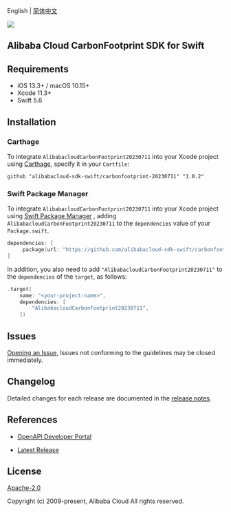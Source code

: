 English | [简体中文](README-CN.md)

![](https://aliyunsdk-pages.alicdn.com/icons/AlibabaCloud.svg)

## Alibaba Cloud CarbonFootprint SDK for Swift

## Requirements

- iOS 13.3+ / macOS 10.15+
- Xcode 11.3+
- Swift 5.6

## Installation

### Carthage

To integrate `AlibabacloudCarbonFootprint20230711` into your Xcode project using [Carthage](https://github.com/Carthage/Carthage), specify it in your `Cartfile`:

```ogdl
github "alibabacloud-sdk-swift/carbonfootprint-20230711" "1.0.2"
```

### Swift Package Manager

To integrate `AlibabacloudCarbonFootprint20230711` into your Xcode project using [Swift Package Manager](https://swift.org/package-manager/) , adding `AlibabacloudCarbonFootprint20230711` to the `dependencies` value of your `Package.swift`.

```swift
dependencies: [
    .package(url: "https://github.com/alibabacloud-sdk-swift/carbonfootprint-20230711.git", from: "1.0.2")
]
```

In addition, you also need to add `"AlibabacloudCarbonFootprint20230711"` to the `dependencies` of the `target`, as follows:

```swift
.target(
    name: "<your-project-name>",
    dependencies: [
        "AlibabacloudCarbonFootprint20230711",
    ])
```

## Issues

[Opening an Issue](https://github.com/alibabacloud-sdk-swift/carbonfootprint-20230711/issues/new), Issues not conforming to the guidelines may be closed immediately.

## Changelog

Detailed changes for each release are documented in the [release notes](./ChangeLog.txt).

## References

* [OpenAPI Developer Portal](https://next.api.alibabacloud.com/home)
- [Latest Release](https://github.com/alibabacloud-sdk-swift/carbonfootprint-20230711)

## License

[Apache-2.0](http://www.apache.org/licenses/LICENSE-2.0)

Copyright (c) 2009-present, Alibaba Cloud All rights reserved.
